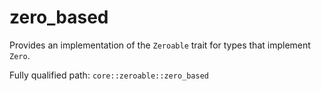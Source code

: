 # zero_based

Provides an implementation of the `Zeroable` trait for types that implement `Zero`.

Fully qualified path: `core::zeroable::zero_based`

